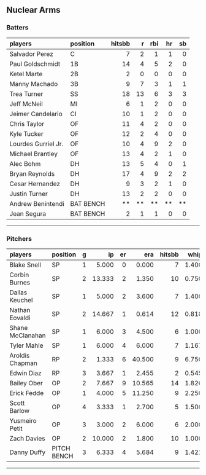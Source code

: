 ## Nuclear Arms

### Batters

 
|players             |position  | hitsbb|  r| rbi| hr| sb| 
|:-------------------|:---------|------:|--:|---:|--:|--:| 
|Salvador Perez      |C         |      7|  2|   1|  1|  0| 
|Paul Goldschmidt    |1B        |     14|  4|   5|  2|  0| 
|Ketel Marte         |2B        |      2|  0|   0|  0|  0| 
|Manny Machado       |3B        |      9|  7|   3|  1|  1| 
|Trea Turner         |SS        |     18| 13|   6|  3|  3| 
|Jeff McNeil         |MI        |      6|  1|   2|  0|  0| 
|Jeimer Candelario   |CI        |     10|  1|   2|  0|  0| 
|Chris Taylor        |OF        |     11|  4|   2|  0|  0| 
|Kyle Tucker         |OF        |     12|  2|   4|  0|  0| 
|Lourdes Gurriel Jr. |OF        |     10|  4|   9|  2|  0| 
|Michael Brantley    |OF        |     13|  4|   2|  1|  0| 
|Alec Bohm           |DH        |     13|  5|   4|  0|  1| 
|Bryan Reynolds      |DH        |     17|  4|   9|  2|  2| 
|Cesar Hernandez     |DH        |      9|  3|   2|  1|  0| 
|Justin Turner       |DH        |     13|  2|   2|  0|  0| 
|Andrew Benintendi   |BAT BENCH |     **| **|  **| **| **| 
|Jean Segura         |BAT BENCH |      2|  1|   1|  0|  0| 


* * *

### Pitchers

 
|players          |position    |  g|     ip| er|    era| hitsbb|  whip| so|  w| sv| 
|:----------------|:-----------|--:|------:|--:|------:|------:|-----:|--:|--:|--:| 
|Blake Snell      |SP          |  1|  5.000|  0|  0.000|      7| 1.400|  5|  1|  0| 
|Corbin Burnes    |SP          |  2| 13.333|  2|  1.350|     10| 0.750| 12|  1|  0| 
|Dallas Keuchel   |SP          |  1|  5.000|  2|  3.600|      7| 1.400|  4|  0|  0| 
|Nathan Eovaldi   |SP          |  2| 14.667|  1|  0.614|     12| 0.818| 12|  2|  0| 
|Shane McClanahan |SP          |  1|  6.000|  3|  4.500|      6| 1.000|  7|  1|  0| 
|Tyler Mahle      |SP          |  1|  6.000|  4|  6.000|      7| 1.167|  7|  0|  0| 
|Aroldis Chapman  |RP          |  2|  1.333|  6| 40.500|      9| 6.750|  2|  1|  0| 
|Edwin Diaz       |RP          |  3|  3.667|  1|  2.455|      2| 0.545|  3|  1|  2| 
|Bailey Ober      |OP          |  2|  7.667|  9| 10.565|     14| 1.826|  5|  0|  0| 
|Erick Fedde      |OP          |  1|  4.000|  5| 11.250|      9| 2.250|  1|  0|  0| 
|Scott Barlow     |OP          |  4|  3.333|  1|  2.700|      5| 1.500|  7|  0|  0| 
|Yusmeiro Petit   |OP          |  3|  3.000|  2|  6.000|      6| 2.000|  0|  0|  0| 
|Zach Davies      |OP          |  2| 10.000|  2|  1.800|     10| 1.000| 10|  1|  0| 
|Danny Duffy      |PITCH BENCH |  3|  6.333|  4|  5.684|      9| 1.421|  7|  0|  0| 


* * *


